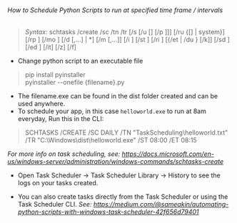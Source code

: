 ###### How to Schedule Python Scripts to run at specified time frame / intervals

> _Syntax_: schtasks /create /sc <scheduletype> /tn <taskname> /tr <taskrun> [/s <computer> [/u [<domain>\]<user> [/p <password>]]] [/ru {[<domain>\]<user> | system}] [/rp <password>] [/mo <modifier>] [/d <day>[,<day>...] | *] [/m <month>[,<month>...]] [/i <idletime>] [/st <starttime>] [/ri <interval>] [{/et <endtime> | /du <duration>} [/k]] [/sd <startdate>] [/ed <enddate>] [/it] [/z] [/f]

* Change python script to an executable file
> pip install pyinstaller <br>
> pyinstaller --onefile {filename}.py

* The filename.exe can be found in the dist folder created and can be used anywhere.
* To schedule your app, in this case `helloworld.exe` to run at 8am everyday, Run this in the CLI:
> SCHTASKS /CREATE /SC DAILY /TN "TaskScheduling\helloworld.txt" /TR "C:\Windows\dist\helloworld.exe" /ST 08:00 /ET 08:15

_For more info on task scheduling, see: https://docs.microsoft.com/en-us/windows-server/administration/windows-commands/schtasks-create_

* Open Task Scheduler -> Task Scheduler Library -> History to see the logs on your tasks created.


* You can also create tasks directly from the Task Scheduler or using the Task Scheduler CLI.
_See: https://medium.com/@sameakin/automating-python-scripts-with-windows-task-scheduler-42f656d79401_
